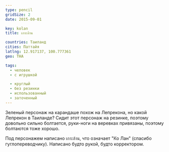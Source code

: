 ```yaml
---
type: pencil
gridSize: 2
date: 2015-09-01

key: kolan
title: เกาะล้าน

countries: Таиланд
cities: Паттайя
latlng: 12.917137, 100.777361
geo: THA

tags:
  - человек
  - с игрушкой

  - круглый
  - без резинки
  - использованный
  - заточенный
---
```


Зеленый персонаж на карандаше похож на Лепрекона, но какой Лепрекон в Таиланде? Сидит этот персонаж на резинке, поэтому довольно сильно болтается, руки-ноги на веревках привязаны, поэтому болтаются тоже хорошо.

Под персонажем написано เกาะล้าน, что означает "Ко Лан" (спасибо гуглопереводчику). Написано будто рукой, будто корректором.
